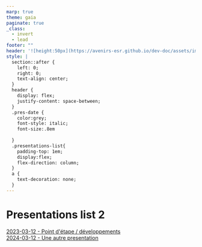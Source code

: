 ```yaml
---
marp: true
theme: gaia
paginate: true
_class:
  - invert
  - lead
footer: ""
header: '![height:50px](https://avenirs-esr.github.io/dev-doc/assets/images/avenir-esr-logo_medium.jpg) ![height:50px](https://www.esup-portail.org/sites/default/files/logo-esupportail_1.png) Avenirs-ESR - ePortfolio'
style: |
  section::after {
    left: 0;
    right: 0;
    text-align: center;
  }
  header {
    display: flex;
    justify-content: space-between;
  }
  .pres-date {
    color:grey;
    font-style: italic;
    font-size:.8em
    
  }
  .presentations-list{
    padding-top: 1em;
    display:flex;
    flex-direction: column;
  }
  a {
    text-decoration: none;
  }
---
```

<!--
theme: gaia

headingDivider: 2 
paginate: false
_backgroundColor: white
_color: black
-->

<!--
_class:
 - lead
 - invert
-->

# Presentations list 2

<div class="presentations-list">


<!-- {{TOC}} -->
<div class="presentation"><a href="./docs/2023-03-12-Point_d_etape_devs.html" target="_blank"><span class="pres-date">2023-03-12</span> - Point d'étape / développements</a></div>
<div class="presentation"><a href="./docs/2024-03-12-Point_d_etape_devs.html" target="_blank"><span class="pres-date">2024-03-12</span> - Une autre presentation</a></div>
</div>

